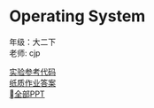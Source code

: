 # Operating System

年级：大二下  
老师: cjp    


[实验参考代码][1]  
[纸质作业答案][2]  
[全部PPT][3]  

[1]:https://github.com/sue1016/OSLab  

[2]:https://pan.baidu.com/s/18-jA5PGHYtNHBCMajgJ5sg  

[3]:https://pan.baidu.com/s/1w2gbtd2iw42VRF-oA7YBKQ